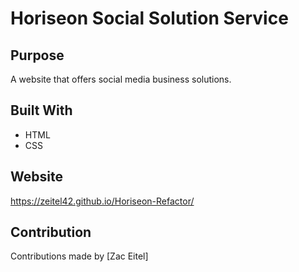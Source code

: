 # Horiseon Social Solution Service

## Purpose
A website that offers social media business solutions.

## Built With
* HTML
* CSS

## Website
https://zeitel42.github.io/Horiseon-Refactor/

## Contribution
Contributions made by [Zac Eitel]